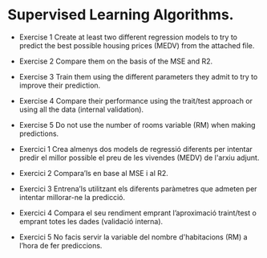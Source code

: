 # Supervised Learning Algorithms.

- Exercise 1
Create at least two different regression models to try to predict the best possible housing prices (MEDV) from the attached file.



- Exercise 2
Compare them on the basis of the MSE and R2.



- Exercise 3
Train them using the different parameters they admit to try to improve their prediction.



- Exercise 4
Compare their performance using the trait/test approach or using all the data (internal validation).



- Exercise 5
Do not use the number of rooms variable (RM) when making predictions.

- Exercici 1
Crea almenys dos models de regressió diferents per intentar predir el millor possible el preu de les vivendes (MEDV) de l'arxiu adjunt.



- Exercici 2
Compara’ls en base al MSE i al R2.



- Exercici 3
Entrena’ls utilitzant els diferents paràmetres que admeten per intentar millorar-ne la predicció.



- Exercici 4
Compara el seu rendiment emprant l’aproximació traint/test o emprant totes les dades (validació interna).



- Exercici 5
No facis servir la variable del nombre d'habitacions (RM) a l’hora de fer prediccions.
